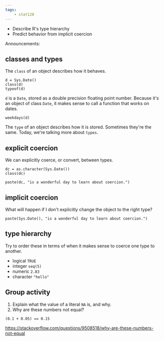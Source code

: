 ```yaml
---
tags:
    - stat128
---
```


- Describe R's type hierarchy
- Predict behavior from implicit coercion

Announcements:


## classes and types

The `class` of an object describes how it behaves.

```{r}
d = Sys.Date()
class(d)
typeof(d)
```

`d` is a `Date`, stored as a double precision floating point number.
Because it's an object of class `Date`, it makes sense to call a function that works on dates.

```{r}
weekdays(d)
```

The `type` of an object describes how it is stored.
Sometimes they're the same.
Today, we're talking more about `types`.


## explicit coercion

We can explicitly coerce, or convert, between types.

```{r}
dc = as.character(Sys.Date())
class(dc)

paste(dc, "is a wonderful day to learn about coercion.")
```


## implicit coercion

What will happen if I don't explicitly change the object to the right type?

```{r}
paste(Sys.Date(), "is a wonderful day to learn about coercion.")
```


## type hierarchy

Try to order these in terms of when it makes sense to coerce one type to another.

- logical `TRUE`
- integer `seq(5)`
- numeric `2.83`
- character `"hello"`


## Group activity

1. Explain what the value of a literal `NA` is, and why.
2. Why are these numbers not equal?
```
(0.1 + 0.05) == 0.15
```


https://stackoverflow.com/questions/9508518/why-are-these-numbers-not-equal
